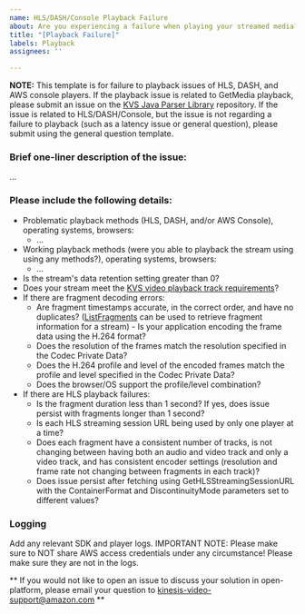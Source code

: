 ```yaml
---
name: HLS/DASH/Console Playback Failure
about: Are you experiencing a failure when playing your streamed media?
title: "[Playback Failure]"
labels: Playback
assignees: ''

---
```


**NOTE:** This template is for failure to playback issues of HLS, DASH, and AWS console players. If the playback issue is related to GetMedia playback, please submit an issue on the [KVS Java Parser Library](https://github.com/aws/amazon-kinesis-video-streams-parser-library) repository. If the issue is related to HLS/DASH/Console, but the issue is not regarding a failure to playback (such as a latency issue or general question), please submit using the general question template.

### Brief one-liner description of the issue:
...

### Please include the following details:
- Problematic playback methods (HLS, DASH, and/or AWS Console), operating systems, browsers:
  - ...
- Working playback methods (were you able to playback the stream using using any methods?), operating systems, browsers:
  - ...
- Is the stream's data retention setting greater than 0?
- Does your stream meet the [KVS video playback track requirements](https://docs.aws.amazon.com/kinesisvideostreams/latest/dg/video-playback-requirements.html)?
- If there are fragment decoding errors:
  - Are fragment timestamps accurate, in the correct order, and have no duplicates? ([ListFragments](https://docs.aws.amazon.com/kinesisvideostreams/latest/dg/API_reader_ListFragments.html) can be used to retrieve fragment information for a stream) - Is your application encoding the frame data using the H.264 format?
  - Does the resolution of the frames match the resolution specified in the Codec Private Data?
  - Does the H.264 profile and level of the encoded frames match the profile and level specified in the Codec Private Data?
  - Does the browser/OS support the profile/level combination?
- If there are HLS playback failures:
  - Is the fragment duration less than 1 second? If yes, does issue persist with fragments longer than 1 second?
  - Is each HLS streaming session URL being used by only one player at a time?
  - Does each fragment have a consistent number of tracks, is not changing between having both an audio and video track and only a video track, and has consistent encoder settings (resolution and frame rate not changing between fragments in each track)?
  - Does issue persist after fetching using GetHLSStreamingSessionURL with the ContainerFormat and DiscontinuityMode parameters set to different values?


### Logging
Add any relevant SDK and player logs.  IMPORTANT NOTE:  Please make sure to NOT share AWS access credentials under any circumstance!  Please make sure they are not in the logs.

** If you would not like to open an issue to discuss your solution in open-platform, please email your question to kinesis-video-support@amazon.com **
